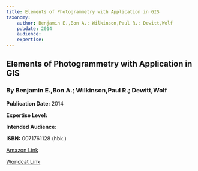 ```yaml
---
title: Elements of Photogrammetry with Application in GIS
taxonomy:
	author: Benjamin E.,Bon A.; Wilkinson,Paul R.; Dewitt,Wolf
	pubdate: 2014
	audience: 
	expertise: 
---
```

## Elements of Photogrammetry with Application in GIS
### By Benjamin E.,Bon A.; Wilkinson,Paul R.; Dewitt,Wolf


**Publication Date:** 2014

**Expertise Level:** 

**Intended Audience:** 

**ISBN:** 0071761128 (hbk.)

[Amazon Link]()

[Worldcat Link]()